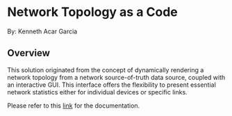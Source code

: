 # Network Topology as a Code

By: Kenneth Acar Garcia

## Overview

This solution originated from the concept of dynamically rendering a network topology from a network source-of-truth data source, coupled with an interactive GUI. This interface offers the flexibility to present essential network statistics either for individual devices or specific links.

Please refer to this [link](https://kagarcia1618.github.io/ntaac/) for the documentation.